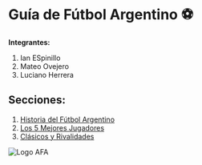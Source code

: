 # Guía de Fútbol Argentino ⚽  

**Integrantes:**  
1. Ian ESpinillo  
2. Mateo Ovejero  
3. Luciano Herrera  

## Secciones:  
1. [Historia del Fútbol Argentino](historia.md)  
2. [Los 5 Mejores Jugadores](jugadores.md)  
3. [Clásicos y Rivalidades](clasicos.md)  

![Logo AFA](https://i.pinimg.com/736x/66/5c/87/665c87a24ab9a76d384bc3cc5981d70c.jpg)  